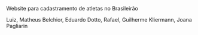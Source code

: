 Website para cadastramento de atletas no Brasileirão

Luiz, Matheus Belchior, Eduardo Dotto, Rafael, Guilherme Kliermann, Joana Pagliarin
